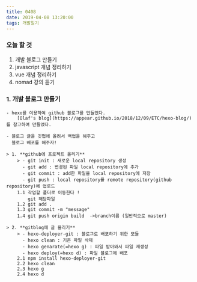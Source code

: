 ```yaml
---
title: 0408
date: 2019-04-08 13:20:00
tags: 개발일기
---
```




### 오늘 할 것 
 1. 개발 블로그 만들기
 2. javascript 개념 정리하기
 3. vue 개념 정리하기
 4. nomad 강의 듣기

 ### 1. 개발 블로그 만들기
    - hexo를 이용하여 github 블로그를 만들었다.
        [Olaf's blog](https://appear.github.io/2018/12/09/ETC/hexo-blog/)를 참고하여 만들었다.

    - 블로그 글을 깃헙에 올려서 백업을 해주고 
      블로그 배포를 해주자! 

    > 1. **github에 프로젝트 올리기**
        > - git init : 새로운 local repository 생성
          - git add : 변경된 파일 local repository에 추가
          - git commit : add한 파일을 local repository에 저장
          - git push : local repository를 remote repository(github repository)에 업로드
        1.1 작업할 폴더로 이동한다 ! 
            git 해당파일
        1.2 git add . 
        1.3 git commit -m "message"
        1.4 git push origin build  ->branch이름 (일반적으로 master)

    > 2. **gitblog에 글 올리기**
        > - hexo-deployer-git : 블로그로 배포하기 위한 모듈
          - hexo clean : 기존 파일 삭제
          - hexo genarate(=hexo g) : 파일 받아와서 파일 재생성
          - hexo deploy(=hexo d) : 파일 블로그에 배포
        2.1 npm install hexo-deployer-git
        2.2 hexo clean
        2.3 hexo g
        2.4 hexo d

